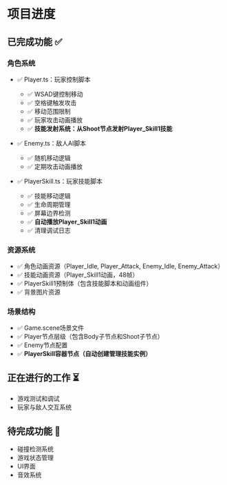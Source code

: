 # 项目进度

## 已完成功能 ✅

### 角色系统
- ✅ Player.ts：玩家控制脚本
  - ✅ WSAD键控制移动
  - ✅ 空格键触发攻击
  - ✅ 移动范围限制
  - ✅ 玩家攻击动画播放
  - ✅ **技能发射系统：从Shoot节点发射Player_Skill1技能**
  
- ✅ Enemy.ts：敌人AI脚本
  - ✅ 随机移动逻辑
  - ✅ 定期攻击动画播放
  
- ✅ PlayerSkill.ts：玩家技能脚本
  - ✅ 技能移动逻辑
  - ✅ 生命周期管理
  - ✅ 屏幕边界检测
  - ✅ **自动播放Player_Skill1动画**
  - ✅ 清理调试日志

### 资源系统
- ✅ 角色动画资源（Player_Idle, Player_Attack, Enemy_Idle, Enemy_Attack）
- ✅ 技能动画资源（Player_Skill1动画，48帧）
- ✅ PlayerSkill1预制体（包含技能脚本和动画组件）
- ✅ 背景图片资源

### 场景结构
- ✅ Game.scene场景文件
- ✅ Player节点层级（包含Body子节点和Shoot子节点）
- ✅ Enemy节点配置
- ✅ **PlayerSkill容器节点（自动创建管理技能实例）**

## 正在进行的工作 ⏳
- 游戏测试和调试
- 玩家与敌人交互系统

## 待完成功能 📝
- 碰撞检测系统
- 游戏状态管理
- UI界面
- 音效系统 